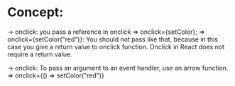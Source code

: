 # Concept:
-> onclick: you pass a reference in onclick
=> onclick={setColor};
=> onclick={setColor("red")}: You should not pass like that, because in this case you give a return value to onclick function. Onclick in React does not require a return value.

-> onclick: To pass an argument to an event handler, use an arrow function.
=> onclick={() => setColor("red")}